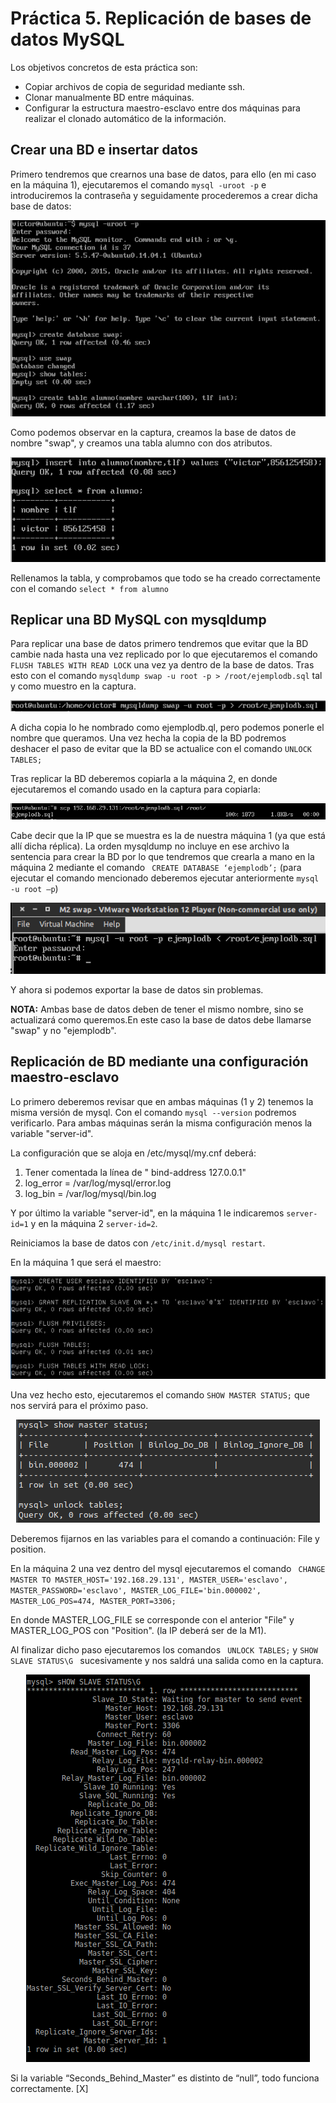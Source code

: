 # Práctica 5. Replicación de bases de datos MySQL

Los objetivos concretos de esta práctica son:
* Copiar archivos de copia de seguridad mediante ssh.
* Clonar manualmente BD entre máquinas.
* Configurar la estructura maestro-esclavo entre dos máquinas para realizar el
clonado automático de la información.


## Crear una BD e insertar datos

Primero tendremos que crearnos una base de datos, para ello (en mi caso en la máquina 1), ejecutaremos el comando
`mysql -uroot -p` e introduciremos la contraseña y seguidamente procederemos a crear dicha base de datos:


<p align="center">
    <img src="https://github.com/viictorvm/Servidores-de-Altas-Prestaciones/blob/master/Practicas/Pract5/capturas/creandobd.png" />
</p>

Como podemos observar en la captura, creamos la base de datos de nombre "swap", y creamos una tabla alumno con dos atributos.

<p align="center">
    <img src="https://github.com/viictorvm/Servidores-de-Altas-Prestaciones/blob/master/Practicas/Pract5/capturas/bd2.png" />
</p>

Rellenamos la tabla, y comprobamos que todo se ha creado correctamente con el comando `select * from alumno`

## Replicar una BD MySQL con mysqldump

Para replicar una base de datos primero tendremos que evitar que la BD cambie nada hasta una vez replicado
por lo que ejecutaremos el comando ` FLUSH TABLES WITH READ LOCK` una vez ya dentro de la base de datos. Tras esto
con el comando `mysqldump swap -u root -p > /root/ejemplodb.sql` tal y como muestro en la captura.

<p align="center">
    <img src="https://github.com/viictorvm/Servidores-de-Altas-Prestaciones/blob/master/Practicas/Pract5/capturas/copia.png" />
</p>

A dicha copia lo he nombrado como ejemplodb.ql, pero podemos ponerle el nombre que queramos. Una vez hecha la copia de la BD podremos deshacer el paso de evitar que la BD se actualice con el comando `UNLOCK TABLES;`

Tras replicar la BD deberemos copiarla a la máquina 2, en donde ejecutaremos el comando usado en la captura para copiarla:

<p align="center">
    <img src="https://github.com/viictorvm/Servidores-de-Altas-Prestaciones/blob/master/Practicas/Pract5/capturas/scp.png"/>
</p>

Cabe decir que la IP que se muestra es la de nuestra máquina 1 (ya que está allí dicha réplica). La orden mysqldump no incluye en ese archivo la sentencia para crear la BD por lo que tendremos que crearla a mano en la máquina 2
mediante el comando ` CREATE DATABASE ‘ejemplodb’;` (para ejecutar el comando mencionado deberemos ejecutar anteriormente `mysql -u root –p`)


<p align="center">
    <img src="https://github.com/viictorvm/Servidores-de-Altas-Prestaciones/blob/master/Practicas/Pract5/capturas/exportarbd.png"/>
</p>

Y ahora si podemos exportar la base de datos sin problemas.

**NOTA:** Ambas base de datos deben de tener el mismo nombre, sino se actualizará como queremos.En este caso la base de datos debe llamarse "swap" y no "ejemplodb".

## Replicación de BD mediante una configuración maestro-esclavo

Lo primero deberemos revisar que en ambas máquinas (1 y 2) tenemos la misma versión de mysql. Con el comando `mysql --version` podremos verificarlo. Para ambas máquinas serán la misma configuración menos la variable "server-id".

La configuración que se aloja en /etc/mysql/my.cnf deberá:
1. Tener comentada la línea de " bind-address 127.0.0.1"
2. log_error = /var/log/mysql/error.log
3. log_bin = /var/log/mysql/bin.log

Y por último la variable "server-id", en la máquina 1 le indicaremos `server-id=1` y en la máquina 2 `server-id=2`.

Reiniciamos la base de datos con `/etc/init.d/mysql restart`.

En la máquina 1 que será el maestro:

<p align="center">
    <img src="https://github.com/viictorvm/Servidores-de-Altas-Prestaciones/blob/master/Practicas/Pract5/capturas/maestro.png"/>
</p>

Una vez hecho esto, ejecutaremos el comando `SHOW MASTER STATUS;` que nos servirá para el próximo paso.

<p align="center">
    <img src="https://github.com/viictorvm/Servidores-de-Altas-Prestaciones/blob/master/Practicas/Pract5/capturas/status.png"/>
</p>

Deberemos fijarnos en las variables para el comando a continuación: File y position.

En la máquina 2 una vez dentro del mysql ejecutaremos el comando ` CHANGE MASTER TO MASTER_HOST='192.168.29.131',
MASTER_USER='esclavo', MASTER_PASSWORD='esclavo', MASTER_LOG_FILE='bin.000002', MASTER_LOG_POS=474,
MASTER_PORT=3306;`

En donde MASTER_LOG_FILE se corresponde con el anterior "File" y  MASTER_LOG_POS con "Position". (la IP deberá ser de la M1).

Al finalizar dicho paso ejecutaremos los comandos ` UNLOCK TABLES;` y `SHOW SLAVE STATUS\G ` sucesivamente y nos saldrá una salida como en la captura.

<p align="center">
    <img src="https://github.com/viictorvm/Servidores-de-Altas-Prestaciones/blob/master/Practicas/Pract5/capturas/final.png"/>
</p>

Si la variable “Seconds_Behind_Master” es distinto de “null”, todo funciona correctamente. [X]
